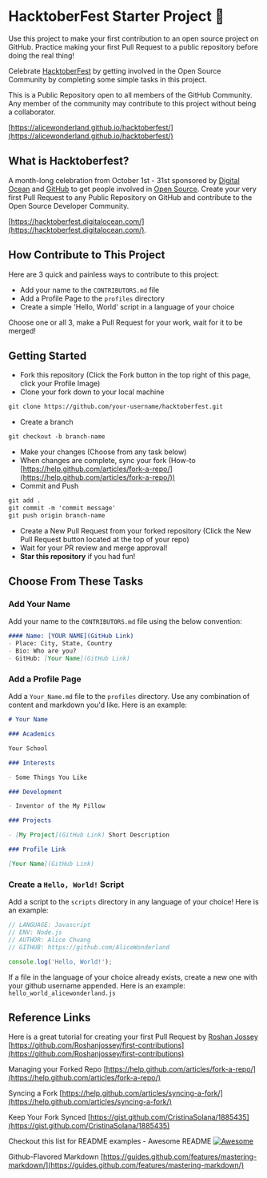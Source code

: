 # HacktoberFest Starter Project :beers:

Use this project to make your first contribution to an open source project on GitHub. Practice making your first Pull Request to a public repository before doing the real thing!

Celebrate [HacktoberFest](https://hacktoberfest.digitalocean.com/) by getting involved in the Open Source Community by completing some simple tasks in this project.

This is a Public Repository open to all members of the GitHub Community. Any member of the community may contribute to this project without being a collaborator.

[https://alicewonderland.github.io/hacktoberfest/](https://alicewonderland.github.io/hacktoberfest/)



## What is Hacktoberfest?
A month-long celebration from October 1st - 31st sponsored by [Digital Ocean](https://hacktoberfest.digitalocean.com/) and [GitHub](https://github.com/blog/2433-celebrate-open-source-this-october-with-hacktoberfest) to get people involved in [Open Source](https://github.com/open-source). Create your very first Pull Request to any Public Repository on GitHub and contribute to the Open Source Developer Community.

[https://hacktoberfest.digitalocean.com/](https://hacktoberfest.digitalocean.com/).


## How Contribute to This Project
Here are 3 quick and painless ways to contribute to this project:

* Add your name to the `CONTRIBUTORS.md` file
* Add a Profile Page to the `profiles` directory
* Create a simple 'Hello, World' script in a language of your choice

Choose one or all 3, make a Pull Request for your work, wait for it to be merged!

## Getting Started
* Fork this repository (Click the Fork button in the top right of this page, click your Profile Image)
* Clone your fork down to your local machine
```markdown
git clone https://github.com/your-username/hacktoberfest.git
```
* Create a branch
```markdown
git checkout -b branch-name
```
* Make your changes (Choose from any task below)
* When changes are complete, sync your fork (How-to [https://help.github.com/articles/fork-a-repo/](https://help.github.com/articles/fork-a-repo/))
* Commit and Push
```markdown
git add .
git commit -m 'commit message'
git push origin branch-name
```
* Create a New Pull Request from your forked repository (Click the New Pull Request button located at the top of your repo)
* Wait for your PR review and merge approval!
* __Star this repository__ if you had fun!

## Choose From These Tasks
### Add Your Name
Add your name to the `CONTRIBUTORS.md` file using the below convention:

```markdown
#### Name: [YOUR NAME](GitHub Link)
- Place: City, State, Country
- Bio: Who are you?
- GitHub: [Your Name](GitHub Link)
```

### Add a Profile Page
Add a `Your_Name.md` file to the `profiles` directory. Use any combination of content and markdown you'd like. Here is an example:

```markdown
# Your Name

### Academics

Your School

### Interests

- Some Things You Like

### Development

- Inventor of the My Pillow

### Projects

- [My Project](GitHub Link) Short Description

### Profile Link

[Your Name](GitHub Link)
```

### Create a `Hello, World!` Script
Add a script to the `scripts` directory in any language of your choice! Here is an example:

```Javascript
// LANGUAGE: Javascript
// ENV: Node.js
// AUTHOR: Alice Chuang
// GITHUB: https://github.com/AliceWonderland

console.log('Hello, World!');
```

If a file in the language of your choice already exists, create a new one with your github username appended. Here is an example: `hello_world_alicewonderland.js`

## Reference Links
Here is a great tutorial for creating your first Pull Request by [Roshan Jossey](https://github.com/Roshanjossey)
[https://github.com/Roshanjossey/first-contributions](https://github.com/Roshanjossey/first-contributions)

Managing your Forked Repo [https://help.github.com/articles/fork-a-repo/](https://help.github.com/articles/fork-a-repo/)

Syncing a Fork [https://help.github.com/articles/syncing-a-fork/](https://help.github.com/articles/syncing-a-fork/)

Keep Your Fork Synced [https://gist.github.com/CristinaSolana/1885435](https://gist.github.com/CristinaSolana/1885435)

Checkout this list for README examples - Awesome README [![Awesome](https://cdn.rawgit.com/sindresorhus/awesome/d7305f38d29fed78fa85652e3a63e154dd8e8829/media/badge.svg)](https://github.com/sindresorhus/awesome)

Github-Flavored Markdown [https://guides.github.com/features/mastering-markdown/](https://guides.github.com/features/mastering-markdown/)
